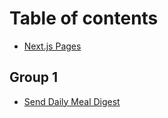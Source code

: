 # Table of contents

* [Next.js Pages](README.md)

## Group 1

* [Send Daily Meal Digest](group-1/send-daily-meal-digest.md)
